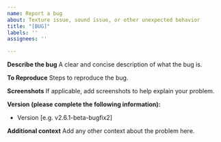 ```yaml
---
name: Report a bug
about: Texture issue, sound issue, or other unexpected behavior
title: "[BUG]"
labels: ''
assignees: ''

---
```


**Describe the bug**
A clear and concise description of what the bug is.

**To Reproduce**
Steps to reproduce the bug.

**Screenshots**
If applicable, add screenshots to help explain your problem.

**Version (please complete the following information):**
 - Version [e.g. v2.6.1-beta-bugfix2]

**Additional context**
Add any other context about the problem here.
